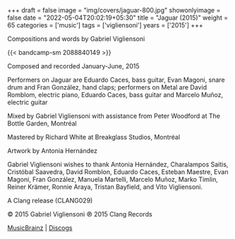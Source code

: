 +++
draft = false
image = "img/covers/jaguar-800.jpg"
showonlyimage = false
date = "2022-05-04T20:02:19+05:30"
title = "Jaguar (2015)"
weight = 65
categories = ['music']
tags = ['vigliensoni']
years = ['2015']
+++

<!--more-->

Compositions and words by Gabriel Vigliensoni

{{< bandcamp-sm 2088840149 >}}


Composed and recorded January-June, 2015

Performers on Jaguar are Eduardo Caces, bass guitar, Evan Magoni, snare drum and Fran González, hand claps; performers on Metal are David Romblom, electric piano, Eduardo Caces, bass guitar and Marcelo Muñoz, electric guitar

Mixed by Gabriel Vigliensoni with assistance from Peter Woodford at The Bottle Garden, Montréal

Mastered by Richard White at Breakglass Studios, Montréal

Artwork by Antonia Hernández

Gabriel Vigliensoni wishes to thank Antonia Hernández, Charalampos Saitis, Cristóbal Saavedra, David Romblon, Eduardo Caces, Esteban Maestre, Evan Magoni, Fran González, Manuela Martelli, Marcelo Muñoz, Marko Timlin, Reiner Krämer, Ronnie Araya, Tristan Bayfield, and Vito Vigliensoni.

A Clang release (CLANG029)

© 2015 Gabriel Vigliensoni ℗ 2015 Clang Records

[MusicBrainz](https://musicbrainz.org/release-group/8ef45c3a-f7d8-4631-970d-67062d8d4086) | [Discogs](https://www.discogs.com/Vigliensoni-Jaguar/release/7565528)